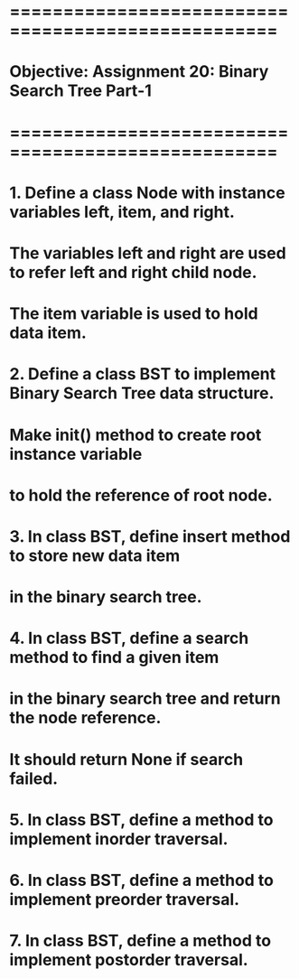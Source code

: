 # ===================================================
# Objective: Assignment 20: Binary Search Tree Part-1
# ===================================================

# 1. Define a class Node with instance variables left, item, and right.
#    The variables left and right are used to refer left and right child node.
#    The item variable is used to hold data item.

# 2. Define a class BST to implement Binary Search Tree data structure.
#    Make __init__() method to create root instance variable 
#    to hold the reference of root node.

# 3. In class BST, define insert method to store new data item 
#    in the binary search tree.

# 4. In class BST, define a search method to find a given item 
#    in the binary search tree and return the node reference.
#    It should return None if search failed.

# 5. In class BST, define a method to implement inorder traversal.

# 6. In class BST, define a method to implement preorder traversal.

# 7. In class BST, define a method to implement postorder traversal.

